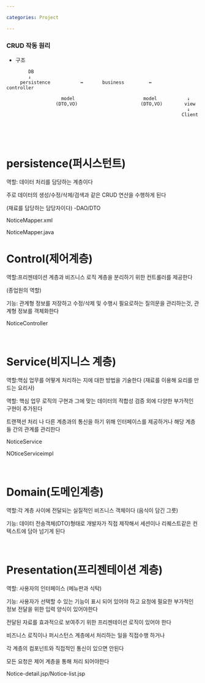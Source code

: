 ```yaml
---

categories: Project

---
```




### CRUD 작동 원리




- 구조

```
        DB
        ↓
     persistence           ↔       business         ↔         controller 
                    
                    model                         model           ↓
                  (DTO,VO)                       (DTO,VO)        view
                                                                  ↓
                                                                Client
                       
                                    
```

&nbsp;

persistence(퍼시스턴트)
=====

역할: 데이터 처리를 담당하는 계층이다

주로 데이터의 생성/수정/삭제/검색과 같은 CRUD 연산을 수행하게 된다

(재료를 담당하는 담당자이다) -DAO/DTO

NoticeMapper.xml 

NoticeMapper.java




Control(제어계층)
=======

역할:프리젠테이션 계층과 비즈니스 로직 계층을 분리하기 위한 컨트롤러를 제공한다

(종업원의 역할)

기능: 관계형 정보를 저장하고 수정/삭제 및 수행시 필요로하는 질의문을 관리하는것, 관계형 정보를 객체화한다

NoticeController



&nbsp;

Service(비지니스 계층)
======
역할:핵심 업무를 어떻게 처리하는 지에 대한 방법을 기술한다 
(재료를 이용해 요리를 만드는 요리사)

역할: 핵심 업무 로직의 구현과 그에 맞는 데이터의 적합성 검증 외에 다양한 부가적인 구현이 추가된다

트랜잭션 처리 나 다른 계층과의 통신을 하기 위해 인터페이스를 제공하거나 해당 계층들 간의 관계를 관리한다


NoticeService

NOticeServiceimpl


&nbsp;




Domain(도메인계층)
====
역할:각 계층 사이에 전달되는 실질적인 비즈니스 객체이다 
(음식이 담긴 그릇)

기능: 데이터 전송객체(DTO)형태로 개발자가 직접 제작해서 세션이나 리퀘스트같은 컨텍스트에 담아 넘기게 된다



&nbsp;

Presentation(프리젠테이션 계층)
====
역할: 사용자의 인터페이스 
(메뉴판과 식탁)

기능: 사용자가 선택할 수 있는 기능이 표시 되어 있어야 하고 요청에 필요한 부가적인 정보 전달을 위한 입력 양식이 있어야한다

전달된 자료를 효과적으로 보여주기 위한 프리젠테이션 로직이 있어야 한다

비즈니스 로직이나 퍼시스턴스 계층에서 처리하는 일을 직접수행 하거나 

각 계층의 컴포넌트와 직접적인 통신이 있으면 안된다

모든 요청은 제어 계층을 통해 처리 되어야한다 



Notice-detail.jsp/Notice-list.jsp